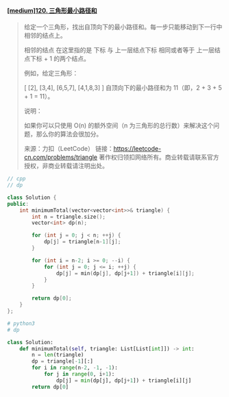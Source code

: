 #### [[medium]120. 三角形最小路径和](https://leetcode-cn.com/problems/triangle/)

> 给定一个三角形，找出自顶向下的最小路径和。每一步只能移动到下一行中相邻的结点上。
>
> 相邻的结点 在这里指的是 下标 与 上一层结点下标 相同或者等于 上一层结点下标 + 1 的两个结点。
>
>  
>
> 例如，给定三角形：
>
> [
>      [2],
>     [3,4],
>    [6,5,7],
>   [4,1,8,3]
> ]
> 自顶向下的最小路径和为 11（即，2 + 3 + 5 + 1 = 11）。
>
>  
>
> 说明：
>
> 如果你可以只使用 O(n) 的额外空间（n 为三角形的总行数）来解决这个问题，那么你的算法会很加分。
>
> 来源：力扣（LeetCode）
> 链接：https://leetcode-cn.com/problems/triangle
> 著作权归领扣网络所有。商业转载请联系官方授权，非商业转载请注明出处。



```cpp
// cpp
// dp

class Solution {
public:
    int minimumTotal(vector<vector<int>>& triangle) {
        int n = triangle.size();
        vector<int> dp(n);

        for (int j = 0; j < n; ++j) {
            dp[j] = triangle[n-1][j];
        }

        for (int i = n-2; i >= 0; --i) {
            for (int j = 0; j <= i; ++j) {
                dp[j] = min(dp[j], dp[j+1]) + triangle[i][j];
            }
        }

        return dp[0];
    }
};
```



```python
# python3
# dp

class Solution:
    def minimumTotal(self, triangle: List[List[int]]) -> int:
        n = len(triangle)
        dp = triangle[-1][:]
        for i in range(n-2, -1, -1):
            for j in range(0, i+1):
                dp[j] = min(dp[j], dp[j+1]) + triangle[i][j]
        return dp[0]
```


